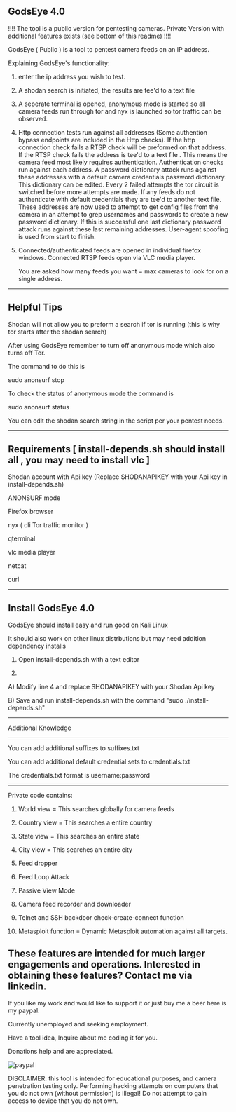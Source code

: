 GodsEye 4.0
------------------
!!!! The tool is a public version for pentesting cameras. Private Version with additional features exists (see bottom of this readme)  !!!!
                             
                        

GodsEye ( Public ) is a tool to pentest camera feeds on an IP address.

Explaining GodsEye's functionality:

1) enter the ip address you wish to test.

4) A shodan search is initiated, the results are tee'd to a text file

5) A seperate terminal is opened, anonymous mode is started so all camera feeds run through tor
and nyx is launched so tor traffic can be observed.

6) Http connection tests run against all addresses 
(Some authention bypass endpoints are included in the Http checks). 
If the http connection check fails a RTSP check will be preformed on that address. If the RTSP check 
fails the address is tee'd to a text file . This means the camera feed most likely requires authentication. 
Authentication checks run against each address. A password dictionary attack runs against these addresses with a default camera credentials 
password dictionary. This dictionary can be edited. Every 2 failed attempts the tor circuit is switched before more attempts are made. If any
feeds do not authenticate with default credentials they are tee'd to another text file. These addresses are now used to attempt to get config files 
from the camera in an attempt to grep usernames and passwords to create a new password dictionary. If this is successful one last dictionary password
attack runs against these last remaining addresses. User-agent spoofing is used from start to finish.

7) Connected/authenticated feeds are opened in individual firefox windows. Connected RTSP feeds open via VLC media player.

   You are asked how many feeds you want = max cameras to look for on a single address.



-----------------------------------
Helpful Tips
-------------------------------------
Shodan will not allow you to preform a search if tor is running (this is why tor starts after the shodan search)

After using GodsEye remember to turn off anonymous mode which also turns off Tor. 

The command to do this is

sudo anonsurf stop

To check the status of anonymous mode the command is

sudo anonsurf status

You can edit the shodan search string in the script per your pentest needs.

---------------------------------------------------
Requirements [ install-depends.sh should install all , you may need to install vlc ]
----------------------------------------------------

Shodan account with Api key (Replace SHODANAPIKEY with your Api key in install-depends.sh) 

ANONSURF mode

Firefox browser 

nyx ( cli Tor traffic monitor )

qterminal

vlc media player

netcat

curl

---------------------------------------------------
Install GodsEye 4.0
---------------------------------------------------

GodsEye should install easy and run good on Kali Linux

It should also work on other linux distrbutions but may need addition dependency installs

1) Open install-depends.sh with a text editor

2) 

  A) Modify line 4 and replace SHODANAPIKEY with your Shodan Api key

  B) Save and run install-depends.sh with the command "sudo ./install-depends.sh"
  
  

--------------------------------------------------------
Additional Knowledge
_______________________________________________________

You can add additional suffixes to suffixes.txt

You can add additional default credential sets to credentials.txt 

The credentials.txt format is username:password

----------------------------------------------------------------
Private code contains:


1) World view = This searches globally for camera feeds
  
2) Country view = This searches a entire country
  
3) State view = This searches an entire state
  
4) City view = This searches an entire city
    
5) Feed dropper

6) Feed Loop Attack

7) Passive View Mode

8) Camera feed recorder and downloader

9) Telnet and SSH backdoor check-create-connect function

10) Metasploit function = Dynamic Metasploit automation against all targets.

These features are intended for much larger engagements and operations. 
Interested in obtaining these features? Contact me via linkedin.
------------------------------------------------------------------------


If you like my work and would like to support it or just buy me a beer here is my paypal.

Currently unemployed and seeking employment. 

Have a tool idea, Inquire about me coding it for you.

Donations help and are appreciated.

![paypal](https://github.com/user-attachments/assets/c9206ff2-76bd-4c1e-9998-3f8f4ad690e4)





DISCLAIMER: this tool is intended for educational purposes, and camera penetration testing only. 
Performing hacking attempts on computers that you do not own (without permission) is illegal!
Do not attempt to gain access to device that you do not own.








